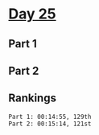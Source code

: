 # [Day 25](https://adventofcode.com/2023/day/25)

## Part 1

## Part 2

## Rankings

    Part 1: 00:14:55, 129th
    Part 2: 00:15:14, 121st
